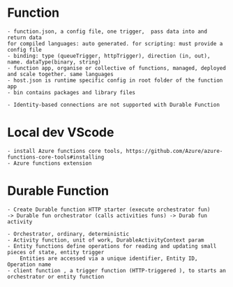 # Function
	- function.json, a config file, one trigger,  pass data into and return data
	for compiled languages: auto generated. for scripting: must provide a config file
	- binding: type (queueTrigger, httpTrigger), direction (in, out), name. dataType(binary, string)
	- function app, organise or collective of functions, managed, deployed and scale together. same languages
	- host.json is runtime specific config in root folder of the function app
	- bin contains packages and library files
	
	- Identity-based connections are not supported with Durable Function
	
# Local dev VScode
	- install Azure functions core tools, https://github.com/Azure/azure-functions-core-tools#installing
	- Azure functions extension

# Durable Function
	- Create Durable function HTTP starter (execute orchestrator fun)
	-> Durable fun orchestrator (calls activities funs) -> Durab fun activity
	
	- Orchestrator, ordinary, deterministic
	- Activity function, unit of work, DurableActivityContext param
	- Entity functions define operations for reading and updating small pieces of state, entity trigger
		Entities are accessed via a unique identifier, Entity ID, Operation name
	- client function , a trigger function (HTTP-triggered ), to starts an orchestrator or entity function
	
	
	